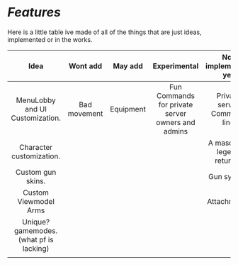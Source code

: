 # *Features*

Here is a little table ive made of all of the things that are just ideas, implemented or in the works.

| Idea                                    | Wont add     | May add   | Experimental                                      | Not implemented yet         | WIP                  | Implemented      |
| :--:                                    | :------:     | :-----:   | :----------:                                      | :------------------------:  | :-:                  | :---------:      |
| MenuLobby and UI Customization.         | Bad movement | Equipment | Fun Commands for private server owners and admins | Private server Command line | UI                   | Match System     |
| Character customization.                |              |           |                                                   | A mascot (a legend returns) | Client / Server Core | Spawning         |
| Custom gun skins.                       |              |           |                                                   | Gun system                  | Branding / Name      | Team Balancing   |
| Custom Viewmodel Arms                   |              |           |                                                   | Attachments                 |                      | Client Camera    |
| Unique? gamemodes. (what pf is lacking) |              |           |                                                   |                             |                      | Springs / recoil |
|                                         |              |           |                                                   |                             |                      |                  |
